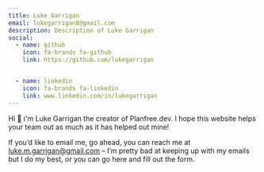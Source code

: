 ```yaml
---
title: Luke Garrigan
email: lukegarrigan8@gmail.com
description: Description of Luke Garrigan
social:
  - name: github
    icon: fa-brands fa-github
    link: https://github.com/lukegarrigan


  - name: linkedin
    icon: fa-brands fa-linkedin
    link: www.linkedin.com/in/lukegarrigan
---
```


Hi 👋 i'm Luke Garrigan the creator of Planfree.dev. I hope this website helps your team out as much as it has helped out mine! 

If you’d like to email me, go ahead, you can reach me at luke.m.garrigan@gmail.com – I’m pretty bad at keeping up with my emails but I do my best, or you can go here and fill out the form.
